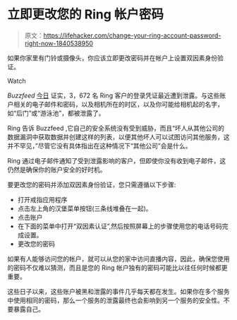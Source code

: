 # 立即更改您的 Ring 帐户密码

> 原文：<https://lifehacker.com/change-your-ring-account-password-right-now-1840538950>

如果你家里有门铃或摄像头，你应该立即更改密码并在帐户上设置双因素身份验证。

Watch

*Buzzfeed* [今日](https://www.buzzfeednews.com/article/carolinehaskins1/data-leak-exposes-personal-data-over-3000-ring-camera-users) 证实，3，672 名 Ring 客户的登录凭证最近遭到泄露。与这些账户相关的电子邮件和密码，以及相机所在的时区，以及你可能给相机起的名字，如“后门”或“游泳池”，都被泄露了。

Ring 告诉 Buzzfeed ,它自己的安全系统没有受到威胁，而且“坏人从其他公司的数据漏洞中获取数据并创建这样的列表，以便其他坏人可以试图访问其他服务，这并不罕见，”尽管它没有具体指出在这种情况下“其他公司”会是什么。

Ring 通过电子邮件通知了受到泄露影响的客户，但即使你没有收到电子邮件，这仍然是确保你的账户安全的好时机。

要更改您的密码并添加双因素身份验证，您只需遵循以下步骤:

*   打开戒指应用程序
*   点击左上角的汉堡菜单按钮(三条线堆叠在一起)。
*   点击账户
*   在下面的菜单中打开“双因素认证”,然后按照屏幕上的步骤使用您的电话号码完成设置。
*   更改您的密码

如果有人能够访问您的帐户，就可以从您的家中访问直播内容，因此，确保您使用的密码不仅难以猜测，而且是您的 Ring 帐户独有的密码可能比以往任何时候都更重要。

这些日子以来，这些账户被黑和泄露的事件几乎每天都在发生。如果你在多个服务中使用相同的密码，那么一个服务的泄露最终也会影响到另一个服务的安全性。不要暴露自己。